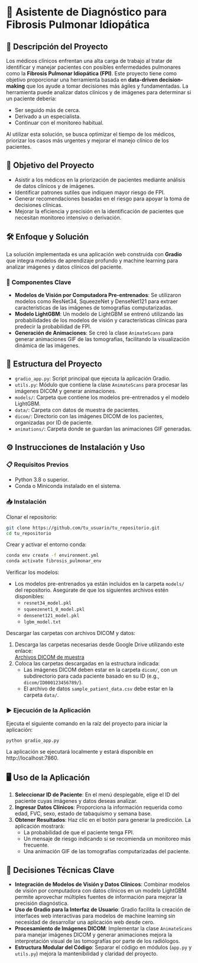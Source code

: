 # 🚀 Asistente de Diagnóstico para Fibrosis Pulmonar Idiopática

## 📜 **Descripción del Proyecto**
Los médicos clínicos enfrentan una alta carga de trabajo al tratar de identificar y manejar pacientes con posibles enfermedades pulmonares como la **Fibrosis Pulmonar Idiopática (FPI)**. Este proyecto tiene como objetivo proporcionar una herramienta basada en **data-driven decision-making** que los ayude a tomar decisiones más ágiles y fundamentadas. La herramienta puede analizar datos clínicos y de imágenes para determinar si un paciente debería:

- Ser seguido más de cerca.
- Derivado a un especialista.
- Continuar con el monitoreo habitual.

Al utilizar esta solución, se busca optimizar el tiempo de los médicos, priorizar los casos más urgentes y mejorar el manejo clínico de los pacientes.

## 🎯 **Objetivo del Proyecto**
- Asistir a los médicos en la priorización de pacientes mediante análisis de datos clínicos y de imágenes.
- Identificar patrones sutiles que indiquen mayor riesgo de FPI.
- Generar recomendaciones basadas en el riesgo para apoyar la toma de decisiones clínicas.
- Mejorar la eficiencia y precisión en la identificación de pacientes que necesitan monitoreo intensivo o derivación.

## 🛠️ **Enfoque y Solución**
La solución implementada es una aplicación web construida con **Gradio** que integra modelos de aprendizaje profundo y machine learning para analizar imágenes y datos clínicos del paciente.

### 🧩 **Componentes Clave**
- **Modelos de Visión por Computadora Pre-entrenados**: Se utilizaron modelos como ResNet34, SqueezeNet y DenseNet121 para extraer características de las imágenes de tomografías computarizadas.
- **Modelo LightGBM**: Un modelo de LightGBM se entrenó utilizando las probabilidades de los modelos de visión y características clínicas para predecir la probabilidad de FPI.
- **Generación de Animaciones**: Se creó la clase `AnimateScans` para generar animaciones GIF de las tomografías, facilitando la visualización dinámica de las imágenes.

## 📂 **Estructura del Proyecto**
- `gradio_app.py`: Script principal que ejecuta la aplicación Gradio.
- `utils.py`: Módulo que contiene la clase `AnimateScans` para procesar las imágenes DICOM y generar animaciones.
- `models/`: Carpeta que contiene los modelos pre-entrenados y el modelo LightGBM.
- `data/`: Carpeta con datos de muestra de pacientes.
- `dicom/`: Directorio con las imágenes DICOM de los pacientes, organizadas por ID de paciente.
- `animations/`: Carpeta donde se guardan las animaciones GIF generadas.

## ⚙️ **Instrucciones de Instalación y Uso**

### 📋 **Requisitos Previos**
- Python 3.8 o superior.
- Conda o Miniconda instalado en el sistema.

### 📥 **Instalación**
Clonar el repositorio:
```bash
git clone https://github.com/tu_usuario/tu_repositorio.git
cd tu_repositorio
```
Crear y activar el entorno conda:
```bash
conda env create -f environment.yml
conda activate fibrosis_pulmonar_env
```
Verificar los modelos:
- Los modelos pre-entrenados ya están incluidos en la carpeta `models/` del repositorio. Asegúrate de que los siguientes archivos estén disponibles:
  - `resnet34_model.pkl`
  - `squeezenet1_0_model.pkl`
  - `densenet121_model.pkl`
  - `lgbm_model.txt`

Descargar las carpetas con archivos DICOM y datos:
1. Descarga las carpetas necesarias desde Google Drive utilizando este enlace:  
   [Archivos DICOM de muestra](https://drive.google.com/drive/folders/1ZXwMteDDFa1I9ihyeYkD70Urql4fUho5?usp=sharing)
2. Coloca las carpetas descargadas en la estructura indicada:
   - Las imágenes DICOM deben estar en la carpeta `dicom/`, con un subdirectorio para cada paciente basado en su ID (e.g., `dicom/ID000123456789/`).
   - El archivo de datos `sample_patient_data.csv` debe estar en la carpeta `data/`.

### ▶️ **Ejecución de la Aplicación**
Ejecuta el siguiente comando en la raíz del proyecto para iniciar la aplicación:
```bash
python gradio_app.py
```
La aplicación se ejecutará localmente y estará disponible en http://localhost:7860.

## 🖥️ **Uso de la Aplicación**
1. **Seleccionar ID de Paciente**: En el menú desplegable, elige el ID del paciente cuyas imágenes y datos deseas analizar.
2. **Ingresar Datos Clínicos**: Proporciona la información requerida como edad, FVC, sexo, estado de tabaquismo y semana base.
3. **Obtener Resultados**: Haz clic en el botón para generar la predicción. La aplicación mostrará:
   - La probabilidad de que el paciente tenga FPI.
   - Un mensaje de riesgo indicando si se recomienda un monitoreo más frecuente.
   - Una animación GIF de las tomografías computarizadas del paciente.

## 🧠 **Decisiones Técnicas Clave**
- **Integración de Modelos de Visión y Datos Clínicos**: Combinar modelos de visión por computadora con datos clínicos en un modelo LightGBM permite aprovechar múltiples fuentes de información para mejorar la precisión diagnóstica.
- **Uso de Gradio para la Interfaz de Usuario**: Gradio facilita la creación de interfaces web interactivas para modelos de machine learning sin necesidad de desarrollar una aplicación web desde cero.
- **Procesamiento de Imágenes DICOM**: Implementar la clase `AnimateScans` para manejar imágenes DICOM y generar animaciones mejora la interpretación visual de las tomografías por parte de los radiólogos.
- **Estructura Modular del Código**: Separar el código en módulos (`app.py` y `utils.py`) mejora la mantenibilidad y claridad del proyecto.
